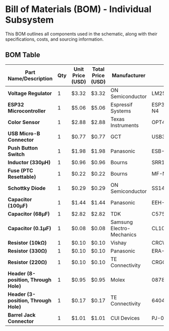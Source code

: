 # **Bill of Materials (BOM) - Individual Subsystem**

This BOM outlines all components used in the schematic, along with their specifications, costs, and sourcing information.

## **BOM Table**

| **Part Name/Description** | **Qty** | **Unit Price (USD)** | **Total Price (USD)** | **Manufacturer** | **Part Number** | **Vendor Link** | **Datasheet Link** |
|---------------------------|---------|----------------------|----------------------|------------------|----------------|----------------|-------------------|
| **Voltage Regulator** | 1 | $3.32 | $3.32 | ON Semiconductor | LM2575D2T-3.3R4G | [Link](https://www.digikey.com/en/products/detail/onsemi/LM2575D2T-3-3R4G/1476688) | [Datasheet](https://www.onsemi.com/pdf/datasheet/lm2575-d.pdf) |
| **ESP32 Microcontroller** | 1 | $5.06 | $5.06 | Espressif Systems | ESP32-S3-WROOM-1-N4 | [Link](https://www.digikey.com/en/products/detail/espressif-systems/ESP32-S3-WROOM-1-N4/16162639) | [Datasheet](https://www.espressif.com/sites/default/files/documentation/esp32-s3-wroom-1_wroom-1u_datasheet_en.pdf) |
| **Color Sensor** | 1 | $2.88 | $2.88 | Texas Instruments | OPT4060DTSR | [Link](https://www.digikey.lv/en/products/detail/texas-instruments/OPT4060DTSR/22116843) | [Datasheet](https://www.ti.com/lit/ds/symlink/opt4060.pdf?ts=1704223000280) |
| **USB Micro-B Connector** | 1 | $0.77 | $0.77 | GCT | USB3131-30-0230-A | [Link](https://www.digikey.com/en/products/detail/gct/USB3131-30-0230-A/9859642) | [Datasheet](https://gct.co/files/specs/usb3131-spec.pdf) |
| **Push Button Switch** | 1 | $1.98 | $1.98 | Panasonic | ESB-33535A | [Link](https://www.digikey.com/en/products/detail/panasonic-electronic-components/ESB-33535A/3873298) | [Datasheet](https://www3.panasonic.biz/ac/cdn/e/control/switch/push/catalog/sw_pu_eng_esb33.pdf) |
| **Inductor (330µH)** | 1 | $0.96 | $0.96 | Bourns | SRR1260-331K | [Link](https://www.digikey.com/en/products/detail/bourns-inc/SRR1260-331K/1969972) | [Datasheet](https://www.bourns.com/docs/Product-Datasheets/SRR1260.pdf) |
| **Fuse (PTC Resettable)** | 1 | $0.22 | $0.22 | Bourns | MF-MSMF150/12 | [Link](https://www.digikey.com/en/products/detail/bourns-inc/MF-MSMF150-2/662822) | [Datasheet](https://www.bourns.com/docs/product-datasheets/mf-msmf.pdf) |
| **Schottky Diode** | 1 | $0.29 | $0.29 | ON Semiconductor | SS14 | [Link](https://www.digikey.com/en/products/detail/onsemi/SS14/965729?gQT=0) | N/A |
| **Capacitor (100µF)** | 1 | $1.44 | $1.44 | Panasonic | EEH-ZA1E101XP | [Link](https://www.digikey.com/en/products/detail/panasonic-electronic-components/EEH-ZA1E101XP/3088115) | [Datasheet](https://industrial.panasonic.com/cdbs/www-data/pdf/RDD0000/ABA0000C1221.pdf) |
| **Capacitor (68µF)** | 1 | $2.82 | $2.82 | TDK | C5750X5R1A686M230KA | [Link](https://www.digikey.com/en/products/detail/tdk-corporation/C5750X5R1A686M230KA/569077) | [Datasheet](https://product.tdk.com/system/files/dam/doc/product/capacitor/ceramic/mlcc/catalog/mlcc_commercial_general_en.pdf) |
| **Capacitor (0.1µF)** | 1 | $0.08 | $0.08 | Samsung Electro-Mechanics | CL10B104KB8NNNC | [Link](https://www.digikey.com/en/products/detail/samsung-electro-mechanics/CL10B104KB8NNNC/3886658) | [Datasheet](https://mm.digikey.com/Volume0/opasdata/d220001/medias/docus/609/CL10B104KB8NNNC_Spec.pdf) |
| **Resistor (10kΩ)** | 1 | $0.10 | $0.10 | Vishay | CRCW060310K0FKEA | [Link](https://www.digikey.com/en/products/detail/vishay-dale/CRCW060310K0FKEA/1174782) | [Datasheet](https://www.vishay.com/docs/20035/dcrcwe3.pdf) |
| **Resistor (330Ω)** | 1 | $0.10 | $0.10 | Panasonic | ERA-3AEB331V | [Link](https://www.digikey.com/en/products/detail/panasonic-electronic-components/ERA-3AEB331V/1465842) | [Datasheet](https://industrial.panasonic.com/cdbs/www-data/pdf/RDM0000/AOA0000C307.pdf) |
| **Resistor (220Ω)** | 1 | $0.10 | $0.10 | TE Connectivity | CRGCQ0805F220R | [Link](https://www.digikey.com/en/products/detail/te-connectivity-passive-product/CRGCQ0805F220R/8576343) | [Datasheet](https://www.te.com/usa-en/product-1-2176341-7.datasheet.pdf) |
| **Header (8-position, Through Hole)** | 1 | $0.95 | $0.95 | Molex | 0878310820 | [Link](https://www.digikey.com/en/products/detail/molex/0878310820/679677?gQT=1) | [Datasheet](https://www.molex.com/pdm_docs/sd/878310820_sd.pdf) |
| **Header (3-position, Through Hole)** | 1 | $0.17 | $0.17 | TE Connectivity | 640456-3 | [Link](https://www.digikey.com/en/products/detail/te-connectivity-amp-connectors/640456-3/259010) | [Datasheet](https://www.te.com/usa-en/product-640456-3.datasheet.pdf) |
| **Barrel Jack Connector** | 1 | $1.01 | $1.01 | CUI Devices | PJ-002BH-SMT-TR | [Link](https://www.digikey.com/en/products/detail/same-sky-formerly-cui-devices/PJ-002BH-SMT-TR/669694) | [Datasheet](https://www.cuidevices.com/product/resource/pj-002bh-smt-tr.pdf) |
